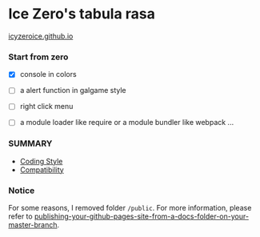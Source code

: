 # Ice Zero's tabula rasa

[icyzeroice.github.io](https://icyzeroice.github.io/)

### Start from zero

- [x] console in colors

- [ ] a alert function in galgame style

- [ ] right click menu

- [ ] a module loader like require or a module bundler like webpack ...

### SUMMARY

- [Coding Style](./coding-style.md)
- [Compatibility](./compatibility.md)

### Notice

For some reasons, I removed folder `/public`. For more information, please refer to [publishing-your-github-pages-site-from-a-docs-folder-on-your-master-branch](https://help.github.com/articles/configuring-a-publishing-source-for-github-pages/#publishing-your-github-pages-site-from-a-docs-folder-on-your-master-branch).
